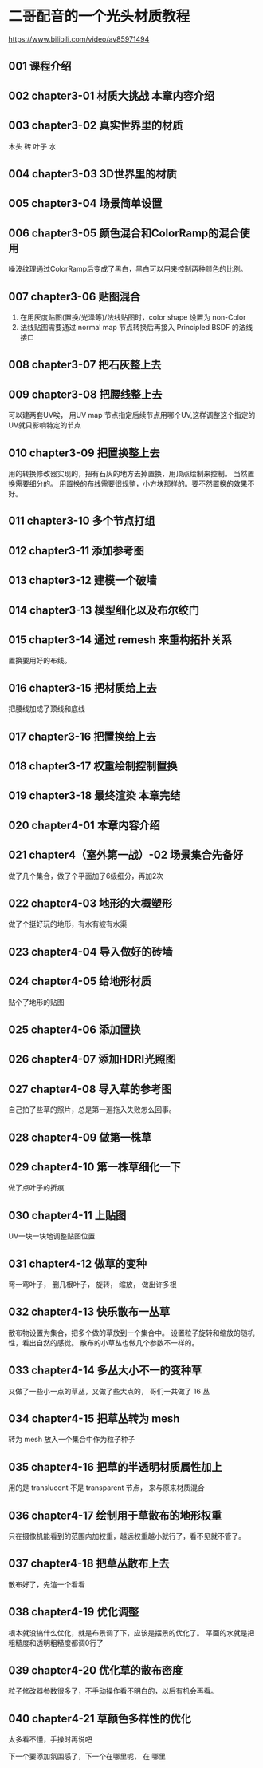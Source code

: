 # 二哥配音的一个光头材质教程

https://www.bilibili.com/video/av85971494


## 001 课程介绍

## 002 chapter3-01 材质大挑战 本章内容介绍

## 003 chapter3-02 真实世界里的材质
木头 砖 叶子 水

## 004 chapter3-03 3D世界里的材质

## 005 chapter3-04 场景简单设置

## 006 chapter3-05 颜色混合和ColorRamp的混合使用
噪波纹理通过ColorRamp后变成了黑白，黑白可以用来控制两种颜色的比例。

## 007 chapter3-06 贴图混合
1. 在用灰度贴图(置换/光泽等)/法线贴图时，color shape 设置为 non-Color
1. 法线贴图需要通过 normal map 节点转换后再接入 Principled BSDF 的法线接口

## 008 chapter3-07 把石灰整上去
## 009 chapter3-08 把腰线整上去
可以建两套UV唉， 用UV map 节点指定后续节点用哪个UV,这样调整这个指定的UV就只影响特定的节点

## 010 chapter3-09 把置换整上去
用的转换修改器实现的，把有石灰的地方去掉置换，用顶点绘制来控制。
当然置换需要细分的。 用置换的布线需要很规整，小方块那样的。要不然置换的效果不好。

## 011 chapter3-10 多个节点打组

## 012 chapter3-11 添加参考图

## 013 chapter3-12 建模一个破墙

## 014 chapter3-13 模型细化以及布尔绞门

## 015 chapter3-14 通过 remesh 来重构拓扑关系
置换要用好的布线。

## 016 chapter3-15 把材质给上去
把腰线加成了顶线和底线

## 017 chapter3-16 把置换给上去

## 018 chapter3-17 权重绘制控制置换

## 019 chapter3-18 最终渲染 本章完结

## 020 chapter4-01 本章内容介绍

## 021 chapter4（室外第一战）-02 场景集合先备好
做了几个集合，做了个平面加了6级细分，再加2次

## 022 chapter4-03 地形的大概塑形
做了个挺好玩的地形，有水有坡有水渠

## 023 chapter4-04 导入做好的砖墙

## 024 chapter4-05 给地形材质
贴个了地形的贴图

## 025 chapter4-06 添加置换

## 026 chapter4-07 添加HDRI光照图

## 027 chapter4-08 导入草的参考图
自己拍了些草的照片，总是第一遍拖入失败怎么回事。

## 028 chapter4-09 做第一株草

## 029 chapter4-10 第一株草细化一下
做了点叶子的折痕

## 030 chapter4-11 上贴图
UV一块一块地调整贴图位置

## 031 chapter4-12 做草的变种
弯一弯叶子， 删几根叶子， 旋转， 缩放， 做出许多根

## 032 chapter4-13 快乐散布一丛草
散布物设置为集合，把多个做的草放到一个集合中。 设置粒子旋转和缩放的随机性，看出自然的感觉。
散布的小草丛也做几个参数不一样的。

## 033 chapter4-14 多丛大小不一的变种草
又做了一些小一点的草丛，又做了些大点的， 哥们一共做了 16 丛

## 034 chapter4-15 把草丛转为 mesh 
转为 mesh 放入一个集合中作为粒子种子

## 035 chapter4-16 把草的半透明材质属性加上
用的是 translucent 不是 transparent 节点， 来与原来材质混合

## 036 chapter4-17 绘制用于草散布的地形权重
只在摄像机能看到的范围内加权重，越远权重越小就行了，看不见就不管了。

## 037 chapter4-18 把草丛散布上去
散布好了，先渲一个看看

## 038 chapter4-19 优化调整
根本就没搞什么优化，就是布景调了下，应该是摆景的优化了。
平面的水就是把粗糙度和透明粗糙度都调0行了

## 039 chapter4-20 优化草的散布密度
粒子修改器参数很多了，不手动操作看不明白的，以后有机会再看。

## 040 chapter4-21 草颜色多样性的优化
太多看不懂，手操时再说吧

下一个要添加氛围感了，下一个在哪里呢， 在 哪里


